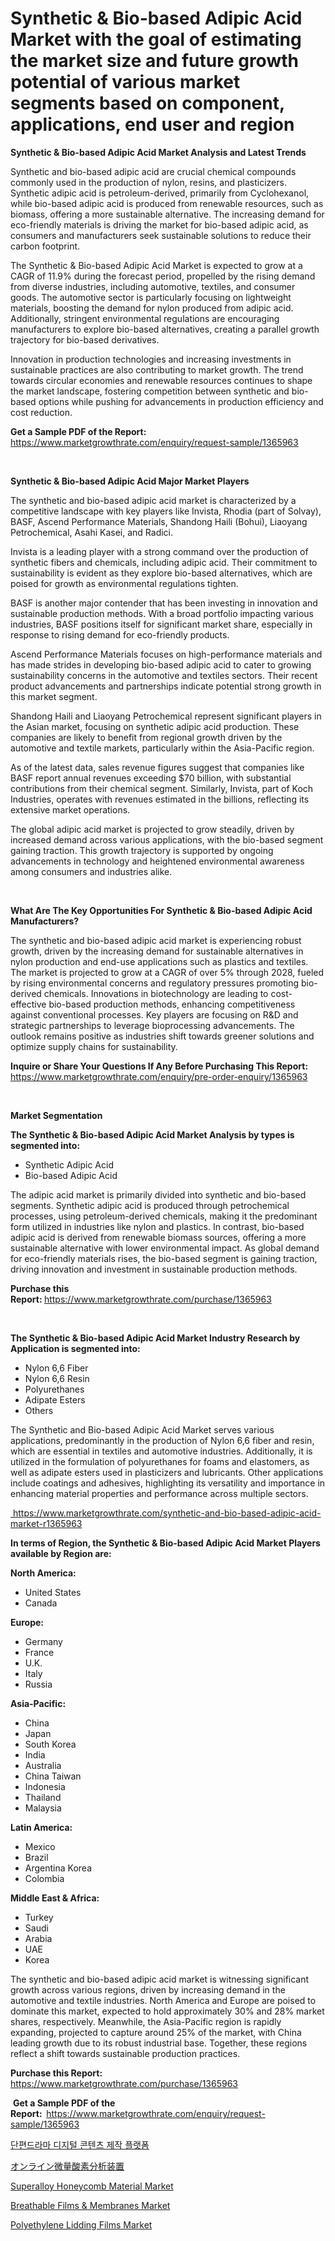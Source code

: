 <p><h1>Synthetic & Bio-based Adipic Acid Market with the goal of estimating the market size and future growth potential of various market segments based on component, applications, end user and region</h1></p><p><strong>Synthetic & Bio-based Adipic Acid Market Analysis and Latest Trends</strong></p>
<p><p>Synthetic and bio-based adipic acid are crucial chemical compounds commonly used in the production of nylon, resins, and plasticizers. Synthetic adipic acid is petroleum-derived, primarily from Cyclohexanol, while bio-based adipic acid is produced from renewable resources, such as biomass, offering a more sustainable alternative. The increasing demand for eco-friendly materials is driving the market for bio-based adipic acid, as consumers and manufacturers seek sustainable solutions to reduce their carbon footprint.</p><p>The Synthetic & Bio-based Adipic Acid Market is expected to grow at a CAGR of 11.9% during the forecast period, propelled by the rising demand from diverse industries, including automotive, textiles, and consumer goods. The automotive sector is particularly focusing on lightweight materials, boosting the demand for nylon produced from adipic acid. Additionally, stringent environmental regulations are encouraging manufacturers to explore bio-based alternatives, creating a parallel growth trajectory for bio-based derivatives.</p><p>Innovation in production technologies and increasing investments in sustainable practices are also contributing to market growth. The trend towards circular economies and renewable resources continues to shape the market landscape, fostering competition between synthetic and bio-based options while pushing for advancements in production efficiency and cost reduction.</p></p>
<p><strong>Get a Sample PDF of the Report:&nbsp;</strong> <a href="https://www.marketgrowthrate.com/enquiry/request-sample/1365963">https://www.marketgrowthrate.com/enquiry/request-sample/1365963</a></p>
<p>&nbsp;</p>
<p><strong>Synthetic & Bio-based Adipic Acid Major Market Players</strong></p>
<p><p>The synthetic and bio-based adipic acid market is characterized by a competitive landscape with key players like Invista, Rhodia (part of Solvay), BASF, Ascend Performance Materials, Shandong Haili (Bohui), Liaoyang Petrochemical, Asahi Kasei, and Radici. </p><p>Invista is a leading player with a strong command over the production of synthetic fibers and chemicals, including adipic acid. Their commitment to sustainability is evident as they explore bio-based alternatives, which are poised for growth as environmental regulations tighten. </p><p>BASF is another major contender that has been investing in innovation and sustainable production methods. With a broad portfolio impacting various industries, BASF positions itself for significant market share, especially in response to rising demand for eco-friendly products.</p><p>Ascend Performance Materials focuses on high-performance materials and has made strides in developing bio-based adipic acid to cater to growing sustainability concerns in the automotive and textiles sectors. Their recent product advancements and partnerships indicate potential strong growth in this market segment.</p><p>Shandong Haili and Liaoyang Petrochemical represent significant players in the Asian market, focusing on synthetic adipic acid production. These companies are likely to benefit from regional growth driven by the automotive and textile markets, particularly within the Asia-Pacific region.</p><p>As of the latest data, sales revenue figures suggest that companies like BASF report annual revenues exceeding $70 billion, with substantial contributions from their chemical segment. Similarly, Invista, part of Koch Industries, operates with revenues estimated in the billions, reflecting its extensive market operations.</p><p>The global adipic acid market is projected to grow steadily, driven by increased demand across various applications, with the bio-based segment gaining traction. This growth trajectory is supported by ongoing advancements in technology and heightened environmental awareness among consumers and industries alike.</p></p>
<p>&nbsp;</p>
<p><strong>What Are The Key Opportunities For Synthetic & Bio-based Adipic Acid Manufacturers?</strong></p>
<p><p>The synthetic and bio-based adipic acid market is experiencing robust growth, driven by the increasing demand for sustainable alternatives in nylon production and end-use applications such as plastics and textiles. The market is projected to grow at a CAGR of over 5% through 2028, fueled by rising environmental concerns and regulatory pressures promoting bio-derived chemicals. Innovations in biotechnology are leading to cost-effective bio-based production methods, enhancing competitiveness against conventional processes. Key players are focusing on R&D and strategic partnerships to leverage bioprocessing advancements. The outlook remains positive as industries shift towards greener solutions and optimize supply chains for sustainability.</p></p>
<p><strong>Inquire or Share Your Questions If Any Before Purchasing This Report:</strong> <a href="https://www.marketgrowthrate.com/enquiry/pre-order-enquiry/1365963">https://www.marketgrowthrate.com/enquiry/pre-order-enquiry/1365963</a></p>
<p>&nbsp;</p>
<p><strong>Market Segmentation</strong></p>
<p><strong>The Synthetic & Bio-based Adipic Acid Market Analysis by types is segmented into:</strong></p>
<p><ul><li>Synthetic Adipic Acid</li><li>Bio-based Adipic Acid</li></ul></p>
<p><p>The adipic acid market is primarily divided into synthetic and bio-based segments. Synthetic adipic acid is produced through petrochemical processes, using petroleum-derived chemicals, making it the predominant form utilized in industries like nylon and plastics. In contrast, bio-based adipic acid is derived from renewable biomass sources, offering a more sustainable alternative with lower environmental impact. As global demand for eco-friendly materials rises, the bio-based segment is gaining traction, driving innovation and investment in sustainable production methods.</p></p>
<p><strong>Purchase this Report:&nbsp;</strong><a href="https://www.marketgrowthrate.com/purchase/1365963">https://www.marketgrowthrate.com/purchase/1365963</a></p>
<p>&nbsp;</p>
<p><strong>The Synthetic & Bio-based Adipic Acid Market Industry Research by Application is segmented into:</strong></p>
<p><ul><li>Nylon 6,6 Fiber</li><li>Nylon 6,6 Resin</li><li>Polyurethanes</li><li>Adipate Esters</li><li>Others</li></ul></p>
<p><p>The Synthetic and Bio-based Adipic Acid Market serves various applications, predominantly in the production of Nylon 6,6 fiber and resin, which are essential in textiles and automotive industries. Additionally, it is utilized in the formulation of polyurethanes for foams and elastomers, as well as adipate esters used in plasticizers and lubricants. Other applications include coatings and adhesives, highlighting its versatility and importance in enhancing material properties and performance across multiple sectors.</p></p>
<p><a href="https://www.marketgrowthrate.com/synthetic-and-bio-based-adipic-acid-market-r1365963">&nbsp;https://www.marketgrowthrate.com/synthetic-and-bio-based-adipic-acid-market-r1365963</a></p>
<p><strong>In terms of Region, the Synthetic & Bio-based Adipic Acid Market Players available by Region are:</strong></p>
<p>
    <p> <strong> North America: </strong>
        <ul>
            <li>United States</li>
            <li>Canada</li>
        </ul>
        </p> 
    <p> <strong> Europe: </strong>
        <ul>
            <li>Germany</li>
            <li>France</li>
            <li>U.K.</li>
            <li>Italy</li>
            <li>Russia</li>
        </ul>
        </p> 
    <p> <strong> Asia-Pacific: </strong>
        <ul>
            <li>China</li>
            <li>Japan</li>
            <li>South Korea</li>
            <li>India</li>
            <li>Australia</li>
            <li>China Taiwan</li>
            <li>Indonesia</li>
            <li>Thailand</li>
            <li>Malaysia</li>
        </ul>
        </p> 
    <p> <strong> Latin America: </strong>
        <ul>
            <li>Mexico</li>
            <li>Brazil</li>
            <li>Argentina Korea</li>
            <li>Colombia</li>
        </ul>
        </p> 
    <p> <strong> Middle East & Africa: </strong>
        <ul>
            <li>Turkey</li>
            <li>Saudi</li>
            <li>Arabia</li>
            <li>UAE</li>
            <li>Korea</li>
        </ul>
    </p>
    </p>
<p><p>The synthetic and bio-based adipic acid market is witnessing significant growth across various regions, driven by increasing demand in the automotive and textile industries. North America and Europe are poised to dominate this market, expected to hold approximately 30% and 28% market shares, respectively. Meanwhile, the Asia-Pacific region is rapidly expanding, projected to capture around 25% of the market, with China leading growth due to its robust industrial base. Together, these regions reflect a shift towards sustainable production practices.</p></p>
<p><strong>Purchase this Report: </strong><a href="https://www.marketgrowthrate.com/purchase/1365963">https://www.marketgrowthrate.com/purchase/1365963</a></p>
<p>&nbsp;<strong>Get a Sample PDF of the Report:&nbsp;&nbsp;</strong><a href="https://www.marketgrowthrate.com/enquiry/request-sample/1365963">https://www.marketgrowthrate.com/enquiry/request-sample/1365963</a></p>
<p><strong></strong></p>
<p><p><a href="https://medium.com/@philipwolf44/%EB%8B%A8%ED%8E%B8-%EB%93%9C%EB%9D%BC%EB%A7%88-%EB%94%94%EC%A7%80%ED%84%B8-%EC%BD%98%ED%85%90%EC%B8%A0-%EC%A0%9C%EC%9E%91-%ED%94%8C%EB%9E%AB%ED%8F%BC-%EC%8B%9C%EC%9E%A5-%EC%A1%B0%EC%82%AC-%EB%B3%B4%EA%B3%A0%EC%84%9C%EC%97%90%EB%8A%94-2024%EB%85%84%EB%B6%80%ED%84%B0-2031%EB%85%84%EA%B9%8C%EC%A7%80-10-2-%EC%9D%98-060fe79a7ed0">단편드라마 디지털 콘텐츠 제작 플랫폼</a></p><p><a href="https://medium.com/@tatumkoelpin2017/%E3%82%B0%E3%83%AD%E3%83%BC%E3%83%90%E3%83%AB%E3%82%AA%E3%83%B3%E3%83%A9%E3%82%A4%E3%83%B3%E3%83%88%E3%83%AC%E3%83%BC%E3%82%B9%E9%85%B8%E7%B4%A0%E5%88%86%E6%9E%90%E8%A3%85%E7%BD%AE%E5%B8%82%E5%A0%B4%E3%81%AE%E5%8C%85%E6%8B%AC%E7%9A%84%E5%88%86%E6%9E%90-%E6%88%90%E9%95%B7%E3%83%88%E3%83%AC%E3%83%B3%E3%83%89%E3%81%A8%E5%B8%82%E5%A0%B4%E4%BA%88%E6%B8%AC-2024%E5%B9%B4-2031%E5%B9%B4-38d911345fda">オンライン微量酸素分析装置</a></p><p><a href="https://github.com/mabutironaldo/Market-Research-Report-List-6/blob/main/superalloy-honeycomb-material-market.md">Superalloy Honeycomb Material Market</a></p><p><a href="https://medium.com/@matthew_harrop14/comprehensive-analysis-of-the-global-breathable-films-membranes-market-growth-trends-market-0b0e698b9220?postPublishedType=repub">Breathable Films & Membranes Market</a></p><p><a href="https://issuu.com/reportprime-2/docs/polyethylene-lidding-films-market-s_d9e8d8b57a13d5">Polyethylene Lidding Films Market</a></p></p>